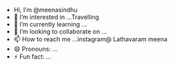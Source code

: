 -  Hi, I’m @meenasindhu
- 👀 I’m interested in ...Travelling
- 🌱 I’m currently learning ...
- 💞️ I’m looking to collaborate on ...
- 📫 How to reach me ...instagram@ Lathavaram meena
- 😄 Pronouns: ...
- ⚡ Fun fact: ...

<!---
meenasindhu/meenasindhu is a ✨ special ✨ repository because its `README.md` (this file) appears on your GitHub profile.
You can click the Preview link to take a look at your changes.
--->
